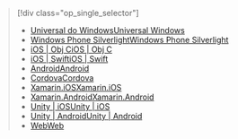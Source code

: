 > [!div class="op_single_selector"]
> * [<span data-ttu-id="ed3a8-101">Universal do Windows</span><span class="sxs-lookup"><span data-stu-id="ed3a8-101">Universal Windows</span></span>](../articles/mobile-engagement/mobile-engagement-windows-store-dotnet-get-started.md)
> * [<span data-ttu-id="ed3a8-102">Windows Phone Silverlight</span><span class="sxs-lookup"><span data-stu-id="ed3a8-102">Windows Phone Silverlight</span></span>](../articles/mobile-engagement/mobile-engagement-windows-phone-get-started.md)
> * [<span data-ttu-id="ed3a8-103">iOS | Obj C</span><span class="sxs-lookup"><span data-stu-id="ed3a8-103">iOS | Obj C</span></span>](../articles/mobile-engagement/mobile-engagement-ios-get-started.md)
> * [<span data-ttu-id="ed3a8-104">iOS | Swift</span><span class="sxs-lookup"><span data-stu-id="ed3a8-104">iOS | Swift</span></span>](../articles/mobile-engagement/mobile-engagement-ios-swift-get-started.md)
> * [<span data-ttu-id="ed3a8-105">Android</span><span class="sxs-lookup"><span data-stu-id="ed3a8-105">Android</span></span>](../articles/mobile-engagement/mobile-engagement-android-get-started.md)
> * [<span data-ttu-id="ed3a8-106">Cordova</span><span class="sxs-lookup"><span data-stu-id="ed3a8-106">Cordova</span></span>](../articles/mobile-engagement/mobile-engagement-cordova-get-started.md)
> * [<span data-ttu-id="ed3a8-107">Xamarin.iOS</span><span class="sxs-lookup"><span data-stu-id="ed3a8-107">Xamarin.iOS</span></span>](../articles/mobile-engagement/mobile-engagement-xamarin-ios-get-started.md)
> * [<span data-ttu-id="ed3a8-108">Xamarin.Android</span><span class="sxs-lookup"><span data-stu-id="ed3a8-108">Xamarin.Android</span></span>](../articles/mobile-engagement/mobile-engagement-xamarin-android-get-started.md)
> * [<span data-ttu-id="ed3a8-109">Unity | iOS</span><span class="sxs-lookup"><span data-stu-id="ed3a8-109">Unity | iOS</span></span>](../articles/mobile-engagement/mobile-engagement-unity-ios-get-started.md)
> * [<span data-ttu-id="ed3a8-110">Unity | Android</span><span class="sxs-lookup"><span data-stu-id="ed3a8-110">Unity | Android</span></span>](../articles/mobile-engagement/mobile-engagement-unity-android-get-started.md)
> * [<span data-ttu-id="ed3a8-111">Web</span><span class="sxs-lookup"><span data-stu-id="ed3a8-111">Web</span></span>](../articles/mobile-engagement/mobile-engagement-web-app-get-started.md)
> 
> 

